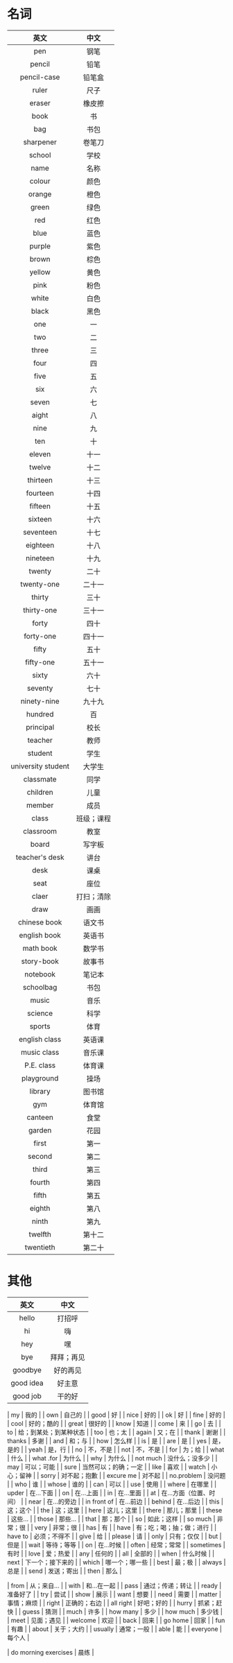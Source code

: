 # 名词
|英文|中文|
|:---:|:---:|
| pen | 钢笔 |
| pencil | 铅笔 |
| pencil-case | 铅笔盒 |
| ruler | 尺子 |
| eraser | 橡皮擦 |
| book | 书 |
| bag | 书包 |
| sharpener | 卷笔刀 |
| school | 学校 |
| name | 名称 |
| colour | 颜色 |
| orange | 橙色 |
| green | 绿色 |
| red | 红色 |
| blue | 蓝色 |
| purple | 紫色 |
| brown | 棕色 |
| yellow | 黄色 |
| pink | 粉色 |
| white | 白色 |
| black | 黑色 |
| one | 一 |
| two | 二 |
| three | 三 |
| four | 四 |
| five | 五 |
| six | 六 |
| seven | 七 |
| aight | 八 |
| nine | 九 |
| ten | 十 |
| eleven | 十一 |
| twelve | 十二 |
| thirteen | 十三 |
| fourteen | 十四 |
| fifteen | 十五 |
| sixteen | 十六 |
| seventeen | 十七 |
| eighteen | 十八 |
| nineteen | 十九 |
| twenty | 二十 |
| twenty-one | 二十一 |
| thirty | 三十 |
| thirty-one | 三十一 |
| forty | 四十 |
| forty-one | 四十一 |
| fifty | 五十 |
| fifty-one | 五十一 |
| sixty | 六十 |
| seventy | 七十 |
| ninety-nine | 九十九 |
| hundred | 百 |
| principal | 校长 |
| teacher | 教师 |
| student | 学生 |
| university student | 大学生 |
| classmate | 同学 |
| children | 儿童 |
| member | 成员 |
| class | 班级；课程 |
| classroom | 教室 |
| board | 写字板 |
| teacher's desk | 讲台 |
| desk | 课桌 |
| seat | 座位 |
| claer | 打扫；清除 |
| draw | 画画 |
| chinese book | 语文书 |
| english book | 英语书 |
| math book | 数学书 |
| story-book | 故事书 |
| notebook | 笔记本 |
| schoolbag | 书包 |
| music | 音乐 | 
| science | 科学 |
| sports | 体育 |
| english class | 英语课 |
| music class | 音乐课 | 
| P.E. class | 体育课 | 
| playground | 操场 |
| library | 图书馆 |
| gym | 体育馆 |
| canteen | 食堂 |
| garden | 花园 |
| first | 第一 |
| second | 第二 |
| third | 第三 |
| fourth | 第四 |
| fifth | 第五 |
| eighth | 第八 |
| ninth | 第九 |
| twelfth | 第十二 |
| twentieth | 第二十 |

# 其他
|英文|中文|
|:---:|:---:|
| hello | 打招呼 |
| hi | 嗨 |
| hey | 嘿 |
| bye | 拜拜；再见 |
| goodbye | 好的再见 |
| good idea | 好主意 |
| good job | 干的好 |

| my | 我的 |
| own | 自己的 |
| good | 好 |
| nice | 好的 |
| ok | 好 |
| fine | 好的 |
| cool | 好的；酷的 |
| great | 很好的 |
| know | 知道 |
| come | 来 |
| go | 去 |
| to | 给；到某处；到某种状态 |
| too | 也；太 |
| again | 又；在 |
| thank | 谢谢 |
| thanks | 多谢 |
| and | 和；与 |
| how | 怎么样 |
| is | 是 |
| are | 是 |
| yes | 是，是的 |
| yeah | 是，行 |
| no | 不，不是 |
| not | 不，不是 |
| for | 为；给 |
| what | 什么 |
| what .for | 为什么 |
| why | 为什么 |
| not much | 没什么；没多少 |
| may | 可以；可能 |
| sure | 当然可以；的确；一定 |
| like | 喜欢 |
| watch | 小心；留神 |
| sorry | 对不起；抱歉 |
| excure me | 对不起 |
| no.problem | 没问题 |
| who | 谁 |
| whose | 谁的 |
| can | 可以 |
| use | 使用 |
| where | 在哪里 |
| upder | 在...下面 |
| on | 在...上面 |
| in | 在...里面 |
| at | 在...方面（位置、时间） |
| near | 在...的旁边 |
| in front of | 在...前边 |
| behind | 在...后边 |
| this | 这；这个 |
| the | 这；这里 |
| here | 这儿；这里 |
| there | 那儿；那里 |
| these | 这些... |
| those | 那些... |
| that | 那；那个 |
| so | 如此；这样 |
| so much | 非常；很 |
| very | 非常；很 |
| has | 有 |
| have | 有；吃；喝；抽；做；进行 |
| have to | 必须；不得不 |
| give | 给 |
| please | 请 |
| only | 只有；仅仅 |
| but | 但是 |
| wait | 等待；等等 |
| on | 在...时候 |
| often | 经常；常常 |
| sometimes | 有时 |
| love | 爱；热爱 |
| any | 任何的 |
| all | 全部的 |
| when | 什么时候 |
| next | 下一个；接下来的 |
| which | 哪一个；哪一些 |
| best | 最；极 |
| always | 总是 |
| send | 发送；寄出 |
| then | 那么 |

| from | 从；来自... |
| with | 和...在一起 |
| pass | 通过；传递；转让 |
| ready | 准备好了 |
| try | 尝试 |
| show | 展示 |
| want | 想要 |
| need | 需要 |
| matter | 事情；麻烦 |
| right | 正确的；右边 |
| all right | 好吧；好的 |
| hurry | 抓紧；赶快 |
| guess | 猜测 |
| much | 许多 |
| how many | 多少 |
| how much | 多少钱 |
| meet | 见面；遇见 |
| welcome | 欢迎 |
| back | 回来 |
| go home | 回家 |
| fun | 有趣 |
| about | 关于；大约 |
| usually | 通常；一般 |
| able | 能 |
| everyone | 每个人 |


| do morning exercises | 晨练 |




